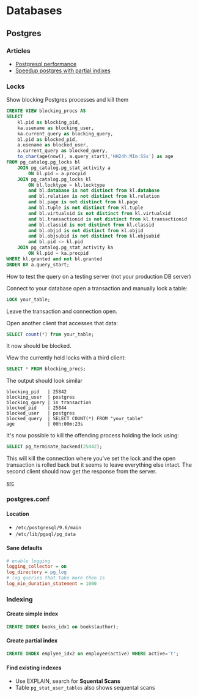 # Databases

## Postgres

### Articles
+ [Postgresql performance](http://www.revsys.com/writings/postgresql-performance.html)
+ [Speedup postgres with partial indixes](https://blog.heapanalytics.com/speeding-up-postgresql-queries-with-partial-indexes/)

### Locks
Show blocking Postgres processes and kill them

```sql
CREATE VIEW blocking_procs AS
SELECT 
    kl.pid as blocking_pid,
    ka.usename as blocking_user,
    ka.current_query as blocking_query,
    bl.pid as blocked_pid,
    a.usename as blocked_user, 
    a.current_query as blocked_query, 
    to_char(age(now(), a.query_start),'HH24h:MIm:SSs') as age
FROM pg_catalog.pg_locks bl
    JOIN pg_catalog.pg_stat_activity a 
        ON bl.pid = a.procpid
    JOIN pg_catalog.pg_locks kl 
        ON bl.locktype = kl.locktype
        and bl.database is not distinct from kl.database
        and bl.relation is not distinct from kl.relation
        and bl.page is not distinct from kl.page
        and bl.tuple is not distinct from kl.tuple
        and bl.virtualxid is not distinct from kl.virtualxid
        and bl.transactionid is not distinct from kl.transactionid
        and bl.classid is not distinct from kl.classid
        and bl.objid is not distinct from kl.objid
        and bl.objsubid is not distinct from kl.objsubid
        and bl.pid <> kl.pid 
    JOIN pg_catalog.pg_stat_activity ka 
        ON kl.pid = ka.procpid
WHERE kl.granted and not bl.granted
ORDER BY a.query_start;
```

How to test the query on a testing server (not your production DB server)

Connect to your database open a transaction and manually lock a table:

```sql
LOCK your_table;
```

Leave the transaction and connection open.

Open another client that accesses that data:

```sql
SELECT count(*) from your_table;
```

It now should be blocked.

View the currently held locks with a third client:

```sql
SELECT * FROM blocking_procs;
```

The output should look similar

```
blocking_pid   | 25842
blocking_user  | postgres
blocking_query | in transaction
blocked_pid    | 25844
blocked_user   | postgres
blocked_query  | SELECT COUNT(*) FROM "your_table"
age            | 00h:00m:23s
```

It's now possible to kill the offending process holding the lock using:

```sql
SELECT pg_terminate_backend(25842);
```

This will kill the connection where you've set the lock and the open transaction is rolled back but it seems to leave everything else intact. The second client should now get the response from the server.

[src](http://ghostwritten-insomnia.blogspot.ru/2013/04/show-blocking-postgres-processes-and.html)

### postgres.conf

#### Location
* `/etc/postgresql/9.6/main`
* `/etc/lib/pgsql/pg_data`

#### Sane defaults
```ini
# enable logging
logging_collector = on
log_directory = pg_log
# log queries that take more then 1s
log_min_duration_statement = 1000
```

### Indexing

#### Create simple index
```sql
CREATE INDEX books_idx1 on books(author);
```

#### Create partial index
```sql
CREATE INDEX emplyee_idx2 on employee(active) WHERE active='t';
```

#### Find existing indexes
* Use EXPLAIN, search for __Squental Scans__
* Table `pg_stat_user_tables` also shows sequental scans

